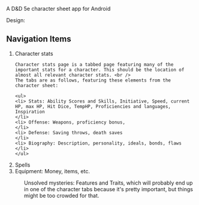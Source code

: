 A D&D 5e character sheet app for Android

Design:

## Navigation Items

<ol>
<li> Character stats

    Character stats page is a tabbed page featuring many of the important stats for a character. This should be the location of almost all relevant character stats. <br />
    The tabs are as follows, featuring these elements from the character sheet:

    <ul>
    <li> Stats: Ability Scores and Skills, Initiative, Speed, current HP, max HP, Hit Dice, TempHP, Proficiencies and languages, Inspiration
    </li>
    <li> Offense: Weapons, proficiency bonus,
    </li>
    <li> Defense: Saving throws, death saves
    </li>
    <li> Biography: Description, personality, ideals, bonds, flaws
    </li>
    </ul>
</li>

<li> Spells
</li>

<li> Equipment: Money, items, etc.
</li>
<ol>


<p>Unsolved mysteries: Features and Traits, which will probably end up in one of the character tabs because it's pretty important, but
things might be too crowded for that.
</p>
